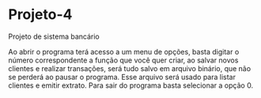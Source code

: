 # Projeto-4
Projeto de sistema bancário

Ao abrir o programa terá acesso a um menu de opções, basta digitar o número correspondente a função que você quer criar, ao salvar novos clientes e realizar transações, será tudo salvo em arquivo binário, que não se perderá ao pausar o programa. Esse arquivo será usado para listar clientes e emitir extrato. Para sair do programa basta selecionar a opção 0.
